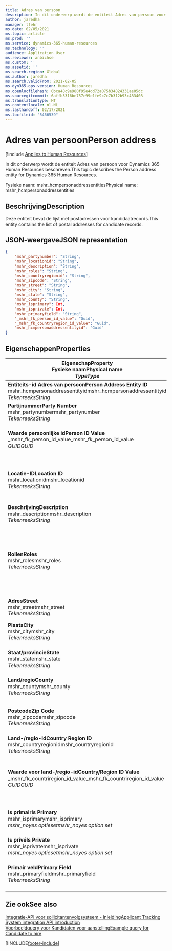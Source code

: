 ```yaml
---
title: Adres van persoon
description: In dit onderwerp wordt de entiteit Adres van persoon voor Dynamics 365 Human Resources beschreven.
author: jaredha
manager: tfehr
ms.date: 02/05/2021
ms.topic: article
ms.prod: ''
ms.service: dynamics-365-human-resources
ms.technology: ''
audience: Application User
ms.reviewer: anbichse
ms.custom: ''
ms.assetid: ''
ms.search.region: Global
ms.author: jaredha
ms.search.validFrom: 2021-02-05
ms.dyn365.ops.version: Human Resources
ms.openlocfilehash: 0bca48c9e980f95e4dd72a075b34824331ae05dc
ms.sourcegitcommit: 6affb3316be757c99e1fe9c7c7b312b93c483408
ms.translationtype: HT
ms.contentlocale: nl-NL
ms.lasthandoff: 02/17/2021
ms.locfileid: "5466539"
---
```

# <a name="person-address"></a><span data-ttu-id="9651c-103">Adres van persoon</span><span class="sxs-lookup"><span data-stu-id="9651c-103">Person address</span></span>

[!include [Applies to Human Resources](../includes/applies-to-hr.md)]

<span data-ttu-id="9651c-104">In dit onderwerp wordt de entiteit Adres van persoon voor Dynamics 365 Human Resources beschreven.</span><span class="sxs-lookup"><span data-stu-id="9651c-104">This topic describes the Person address entity for Dynamics 365 Human Resources.</span></span>

<span data-ttu-id="9651c-105">Fysieke naam: mshr_hcmpersonaddressentities</span><span class="sxs-lookup"><span data-stu-id="9651c-105">Physical name: mshr_hcmpersonaddressentities</span></span>

## <a name="description"></a><span data-ttu-id="9651c-106">Beschrijving</span><span class="sxs-lookup"><span data-stu-id="9651c-106">Description</span></span>

<span data-ttu-id="9651c-107">Deze entiteit bevat de lijst met postadressen voor kandidaatrecords.</span><span class="sxs-lookup"><span data-stu-id="9651c-107">This entity contains the list of postal addresses for candidate records.</span></span>

## <a name="json-representation"></a><span data-ttu-id="9651c-108">JSON-weergave</span><span class="sxs-lookup"><span data-stu-id="9651c-108">JSON representation</span></span>

```json
{
    "mshr_partynumber": "String",
    "mshr_locationid": "String",
    "mshr_description": "String",
    "mshr_roles": "String",
    "mshr_countryregionid": "String",
    "mshr_zipcode": "String",
    "mshr_street": "String",
    "mshr_city": "String",
    "mshr_state": "String",
    "mshr_county": "String",
    "mshr_isprimary": Int,
    "mshr_isprivate": Int,
    "mshr_primaryfield": "String",
    "_mshr_fk_person_id_value": "Guid",
    "_mshr_fk_countryregion_id_value": "Guid",
    "mshr_hcmpersonaddressentityid": "Guid"
}
```

## <a name="properties"></a><span data-ttu-id="9651c-109">Eigenschappen</span><span class="sxs-lookup"><span data-stu-id="9651c-109">Properties</span></span>

| <span data-ttu-id="9651c-110">Eigenschap</span><span class="sxs-lookup"><span data-stu-id="9651c-110">Property</span></span><br><span data-ttu-id="9651c-111">**Fysieke naam**</span><span class="sxs-lookup"><span data-stu-id="9651c-111">**Physical name**</span></span><br><span data-ttu-id="9651c-112">**_Type_**</span><span class="sxs-lookup"><span data-stu-id="9651c-112">**_Type_**</span></span> | <span data-ttu-id="9651c-113">Gebruiken</span><span class="sxs-lookup"><span data-stu-id="9651c-113">Use</span></span> | <span data-ttu-id="9651c-114">Beschrijving</span><span class="sxs-lookup"><span data-stu-id="9651c-114">Description</span></span> |
| --- | --- | --- |
| <span data-ttu-id="9651c-115">**Entiteits-id Adres van persoon**</span><span class="sxs-lookup"><span data-stu-id="9651c-115">**Person Address Entity ID**</span></span><br><span data-ttu-id="9651c-116">mshr_hcmpersonaddressentityid</span><span class="sxs-lookup"><span data-stu-id="9651c-116">mshr_hcmpersonaddressentityid</span></span><br><span data-ttu-id="9651c-117">*Tekenreeks*</span><span class="sxs-lookup"><span data-stu-id="9651c-117">*String*</span></span> | <span data-ttu-id="9651c-118">Alleen-lezen</span><span class="sxs-lookup"><span data-stu-id="9651c-118">Read-only</span></span><br><span data-ttu-id="9651c-119">Vereist</span><span class="sxs-lookup"><span data-stu-id="9651c-119">Required</span></span> | <span data-ttu-id="9651c-120">Door het systeem gegenereerde unieke id voor de entiteitsrecord.</span><span class="sxs-lookup"><span data-stu-id="9651c-120">System-generated unique identifier for the entity record.</span></span> |
| <span data-ttu-id="9651c-121">**Partijnummer**</span><span class="sxs-lookup"><span data-stu-id="9651c-121">**Party Number**</span></span><br><span data-ttu-id="9651c-122">mshr_partynumber</span><span class="sxs-lookup"><span data-stu-id="9651c-122">mshr_partynumber</span></span><br><span data-ttu-id="9651c-123">*Tekenreeks*</span><span class="sxs-lookup"><span data-stu-id="9651c-123">*String*</span></span> | <span data-ttu-id="9651c-124">Lezen/schrijven</span><span class="sxs-lookup"><span data-stu-id="9651c-124">Read/write</span></span><br><span data-ttu-id="9651c-125">Vereist</span><span class="sxs-lookup"><span data-stu-id="9651c-125">Required</span></span> | <span data-ttu-id="9651c-126">De id van de gekoppelde partijrecord (persoon).</span><span class="sxs-lookup"><span data-stu-id="9651c-126">The ID of the associated party (person) record.</span></span> |
| <span data-ttu-id="9651c-127">**Waarde persoonlijke id**</span><span class="sxs-lookup"><span data-stu-id="9651c-127">**Person ID Value**</span></span><br><span data-ttu-id="9651c-128">_mshr_fk_person_id_value</span><span class="sxs-lookup"><span data-stu-id="9651c-128">_mshr_fk_person_id_value</span></span><br><span data-ttu-id="9651c-129">*GUID*</span><span class="sxs-lookup"><span data-stu-id="9651c-129">*GUID*</span></span> | <span data-ttu-id="9651c-130">Alleen-lezen</span><span class="sxs-lookup"><span data-stu-id="9651c-130">Read-only</span></span><br><span data-ttu-id="9651c-131">Vereist</span><span class="sxs-lookup"><span data-stu-id="9651c-131">Required</span></span><br><span data-ttu-id="9651c-132">Refererende sleutel: mshr_dirpersonentityid van mshr_dirpersonentity</span><span class="sxs-lookup"><span data-stu-id="9651c-132">Foreign key: mshr_dirpersonentityid of mshr_dirpersonentity</span></span> | <span data-ttu-id="9651c-133">De door het systeem gegenereerde unieke id voor de entiteitsrecord van de partij (persoon).</span><span class="sxs-lookup"><span data-stu-id="9651c-133">The system-generated identifier of the party (person) entity record.</span></span> |
| <span data-ttu-id="9651c-134">**Locatie-ID**</span><span class="sxs-lookup"><span data-stu-id="9651c-134">**Location ID**</span></span><br><span data-ttu-id="9651c-135">mshr_locationid</span><span class="sxs-lookup"><span data-stu-id="9651c-135">mshr_locationid</span></span><br><span data-ttu-id="9651c-136">*Tekenreeks*</span><span class="sxs-lookup"><span data-stu-id="9651c-136">*String*</span></span> | <span data-ttu-id="9651c-137">Lezen/schrijven</span><span class="sxs-lookup"><span data-stu-id="9651c-137">Read/write</span></span><br><span data-ttu-id="9651c-138">Vereist</span><span class="sxs-lookup"><span data-stu-id="9651c-138">Required</span></span> | <span data-ttu-id="9651c-139">De locatie-id van de adresrecord.</span><span class="sxs-lookup"><span data-stu-id="9651c-139">The location ID of the address record.</span></span> <span data-ttu-id="9651c-140">Stel dit in de entiteit mshr_logisticspostaladdresslocationcdsentity in.</span><span class="sxs-lookup"><span data-stu-id="9651c-140">Set up in mshr_logisticspostaladdresslocationcdsentity entity.</span></span> |
| <span data-ttu-id="9651c-141">**Beschrijving**</span><span class="sxs-lookup"><span data-stu-id="9651c-141">**Description**</span></span><br><span data-ttu-id="9651c-142">mshr_description</span><span class="sxs-lookup"><span data-stu-id="9651c-142">mshr_description</span></span><br><span data-ttu-id="9651c-143">*Tekenreeks*</span><span class="sxs-lookup"><span data-stu-id="9651c-143">*String*</span></span> | <span data-ttu-id="9651c-144">Lezen/schrijven</span><span class="sxs-lookup"><span data-stu-id="9651c-144">Read/write</span></span><br><span data-ttu-id="9651c-145">Vereist</span><span class="sxs-lookup"><span data-stu-id="9651c-145">Required</span></span> | <span data-ttu-id="9651c-146">Een omschrijving van het adres van de kandidaat.</span><span class="sxs-lookup"><span data-stu-id="9651c-146">A description of the candidate’s address.</span></span> |
| <span data-ttu-id="9651c-147">**Rollen**</span><span class="sxs-lookup"><span data-stu-id="9651c-147">**Roles**</span></span><br><span data-ttu-id="9651c-148">mshr_roles</span><span class="sxs-lookup"><span data-stu-id="9651c-148">mshr_roles</span></span><br><span data-ttu-id="9651c-149">*Tekenreeks*</span><span class="sxs-lookup"><span data-stu-id="9651c-149">*String*</span></span> | <span data-ttu-id="9651c-150">Lezen/schrijven</span><span class="sxs-lookup"><span data-stu-id="9651c-150">Read/write</span></span><br><span data-ttu-id="9651c-151">Vereist</span><span class="sxs-lookup"><span data-stu-id="9651c-151">Required</span></span> | <span data-ttu-id="9651c-152">De rollen die voor dit adres zijn toegewezen.</span><span class="sxs-lookup"><span data-stu-id="9651c-152">The roles assigned for this address.</span></span> <span data-ttu-id="9651c-153">Er kunnen meerdere rollen worden toegewezen.</span><span class="sxs-lookup"><span data-stu-id="9651c-153">More than one role can be assigned.</span></span> <span data-ttu-id="9651c-154">De rollen moeten van elkaar worden gescheiden door een puntkomma.</span><span class="sxs-lookup"><span data-stu-id="9651c-154">Each role should be separated by a semicolon.</span></span> <span data-ttu-id="9651c-155">Geldige waarden in de entiteit mshr_logisticslocationroleentity.</span><span class="sxs-lookup"><span data-stu-id="9651c-155">Valid values contained in the mshr_logisticslocationroleentity entity.</span></span> |
| <span data-ttu-id="9651c-156">**Adres**</span><span class="sxs-lookup"><span data-stu-id="9651c-156">**Street**</span></span><br><span data-ttu-id="9651c-157">mshr_street</span><span class="sxs-lookup"><span data-stu-id="9651c-157">mshr_street</span></span><br><span data-ttu-id="9651c-158">*Tekenreeks*</span><span class="sxs-lookup"><span data-stu-id="9651c-158">*String*</span></span> | <span data-ttu-id="9651c-159">Lezen/schrijven</span><span class="sxs-lookup"><span data-stu-id="9651c-159">Read/write</span></span><br><span data-ttu-id="9651c-160">Optioneel</span><span class="sxs-lookup"><span data-stu-id="9651c-160">Optional</span></span> | <span data-ttu-id="9651c-161">Het huisnummer.</span><span class="sxs-lookup"><span data-stu-id="9651c-161">The street number.</span></span> |
| <span data-ttu-id="9651c-162">**Plaats**</span><span class="sxs-lookup"><span data-stu-id="9651c-162">**City**</span></span><br><span data-ttu-id="9651c-163">mshr_city</span><span class="sxs-lookup"><span data-stu-id="9651c-163">mshr_city</span></span><br><span data-ttu-id="9651c-164">*Tekenreeks*</span><span class="sxs-lookup"><span data-stu-id="9651c-164">*String*</span></span> | <span data-ttu-id="9651c-165">Lezen/schrijven</span><span class="sxs-lookup"><span data-stu-id="9651c-165">Read/write</span></span><br><span data-ttu-id="9651c-166">Optioneel</span><span class="sxs-lookup"><span data-stu-id="9651c-166">Optional</span></span> | <span data-ttu-id="9651c-167">De plaats van het adres.</span><span class="sxs-lookup"><span data-stu-id="9651c-167">The city of the address.</span></span> <span data-ttu-id="9651c-168">Stel deze in de entiteit mshr_logisticsaddresscityentity in.</span><span class="sxs-lookup"><span data-stu-id="9651c-168">Set up in mshr_logisticsaddresscityentity entity.</span></span> |
| <span data-ttu-id="9651c-169">**Staat/provincie**</span><span class="sxs-lookup"><span data-stu-id="9651c-169">**State**</span></span><br><span data-ttu-id="9651c-170">mshr_state</span><span class="sxs-lookup"><span data-stu-id="9651c-170">mshr_state</span></span><br><span data-ttu-id="9651c-171">*Tekenreeks*</span><span class="sxs-lookup"><span data-stu-id="9651c-171">*String*</span></span> | <span data-ttu-id="9651c-172">Lezen/schrijven</span><span class="sxs-lookup"><span data-stu-id="9651c-172">Read/write</span></span><br><span data-ttu-id="9651c-173">Optioneel</span><span class="sxs-lookup"><span data-stu-id="9651c-173">Optional</span></span> | <span data-ttu-id="9651c-174">De provincie van het adres.</span><span class="sxs-lookup"><span data-stu-id="9651c-174">The state of the address.</span></span> <span data-ttu-id="9651c-175">Stel deze in de entiteit nmshr_logisticsaddressstateentity in.</span><span class="sxs-lookup"><span data-stu-id="9651c-175">Set up in mshr_logisticsaddressstateentity entity.</span></span> |
| <span data-ttu-id="9651c-176">**Land/regio**</span><span class="sxs-lookup"><span data-stu-id="9651c-176">**County**</span></span><br><span data-ttu-id="9651c-177">mshr_county</span><span class="sxs-lookup"><span data-stu-id="9651c-177">mshr_county</span></span><br><span data-ttu-id="9651c-178">*Tekenreeks*</span><span class="sxs-lookup"><span data-stu-id="9651c-178">*String*</span></span> | <span data-ttu-id="9651c-179">Lezen/schrijven</span><span class="sxs-lookup"><span data-stu-id="9651c-179">Read/write</span></span><br><span data-ttu-id="9651c-180">Optioneel</span><span class="sxs-lookup"><span data-stu-id="9651c-180">Optional</span></span> | <span data-ttu-id="9651c-181">De regio van het adres.</span><span class="sxs-lookup"><span data-stu-id="9651c-181">The county of the address.</span></span> <span data-ttu-id="9651c-182">Stel deze in de entiteit mshr_logisticsaddresscountyentity in.</span><span class="sxs-lookup"><span data-stu-id="9651c-182">Set up in mshr_logisticsaddresscountyentity entity.</span></span> |
| <span data-ttu-id="9651c-183">**Postcode**</span><span class="sxs-lookup"><span data-stu-id="9651c-183">**Zip Code**</span></span><br><span data-ttu-id="9651c-184">mshr_zipcode</span><span class="sxs-lookup"><span data-stu-id="9651c-184">mshr_zipcode</span></span><br><span data-ttu-id="9651c-185">*Tekenreeks*</span><span class="sxs-lookup"><span data-stu-id="9651c-185">*String*</span></span> | <span data-ttu-id="9651c-186">Lezen/schrijven</span><span class="sxs-lookup"><span data-stu-id="9651c-186">Read/write</span></span><br><span data-ttu-id="9651c-187">Optioneel</span><span class="sxs-lookup"><span data-stu-id="9651c-187">Optional</span></span> | <span data-ttu-id="9651c-188">De postcode van het adres.</span><span class="sxs-lookup"><span data-stu-id="9651c-188">The zip/postal code of the address.</span></span> <span data-ttu-id="9651c-189">Stel deze in de entiteit mshr_logisticsaddresspostalcodeentity in.</span><span class="sxs-lookup"><span data-stu-id="9651c-189">Set up in mshr_logisticsaddresspostalcodeentity entity.</span></span> |
| <span data-ttu-id="9651c-190">**Land-/regio-id**</span><span class="sxs-lookup"><span data-stu-id="9651c-190">**Country Region ID**</span></span><br><span data-ttu-id="9651c-191">mshr_countryregionid</span><span class="sxs-lookup"><span data-stu-id="9651c-191">mshr_countryregionid</span></span><br><span data-ttu-id="9651c-192">*Tekenreeks*</span><span class="sxs-lookup"><span data-stu-id="9651c-192">*String*</span></span> | <span data-ttu-id="9651c-193">Lezen/schrijven</span><span class="sxs-lookup"><span data-stu-id="9651c-193">Read/write</span></span><br><span data-ttu-id="9651c-194">Optioneel</span><span class="sxs-lookup"><span data-stu-id="9651c-194">Optional</span></span> | <span data-ttu-id="9651c-195">Het land of de regio van het adres.</span><span class="sxs-lookup"><span data-stu-id="9651c-195">The country or region of the address.</span></span> |
| <span data-ttu-id="9651c-196">**Waarde voor land-/regio-id**</span><span class="sxs-lookup"><span data-stu-id="9651c-196">**Country/Region ID Value**</span></span><br><span data-ttu-id="9651c-197">_mshr_fk_countriregion_id_value</span><span class="sxs-lookup"><span data-stu-id="9651c-197">_mshr_fk_countriregion_id_value</span></span><br><span data-ttu-id="9651c-198">*GUID*</span><span class="sxs-lookup"><span data-stu-id="9651c-198">*GUID*</span></span> | <span data-ttu-id="9651c-199">Alleen-lezen</span><span class="sxs-lookup"><span data-stu-id="9651c-199">Read-only</span></span><br><span data-ttu-id="9651c-200">Optioneel</span><span class="sxs-lookup"><span data-stu-id="9651c-200">Optional</span></span><br><span data-ttu-id="9651c-201">Refererende sleutel: mshr_logisticaddresscountryregionentityid van mshr_logisticsaddresscountryregionentity</span><span class="sxs-lookup"><span data-stu-id="9651c-201">Foreign key: mshr_logisticaddresscountryregionentityid of mshr_logisticsaddresscountryregionentity</span></span> | <span data-ttu-id="9651c-202">Door het systeem gegenereerde unieke id van het land of de regio van het adres.</span><span class="sxs-lookup"><span data-stu-id="9651c-202">System-generated unique identifier of the country/region of the address.</span></span> |
| <span data-ttu-id="9651c-203">**Is primair**</span><span class="sxs-lookup"><span data-stu-id="9651c-203">**Is Primary**</span></span><br><span data-ttu-id="9651c-204">mshr_isprimary</span><span class="sxs-lookup"><span data-stu-id="9651c-204">mshr_isprimary</span></span><br><span data-ttu-id="9651c-205">*mshr_noyes optieset*</span><span class="sxs-lookup"><span data-stu-id="9651c-205">*mshr_noyes option set*</span></span> | <span data-ttu-id="9651c-206">Lezen/schrijven</span><span class="sxs-lookup"><span data-stu-id="9651c-206">Read/write</span></span><br><span data-ttu-id="9651c-207">Vereist</span><span class="sxs-lookup"><span data-stu-id="9651c-207">Required</span></span> | <span data-ttu-id="9651c-208">Identificeert of dit adres het primaire adres is voor de persoon met de gedefinieerde rol.</span><span class="sxs-lookup"><span data-stu-id="9651c-208">Identifies whether this address is the primary address for the person of the defined role.</span></span> |
| <span data-ttu-id="9651c-209">**Is privé**</span><span class="sxs-lookup"><span data-stu-id="9651c-209">**Is Private**</span></span><br><span data-ttu-id="9651c-210">mshr_isprivate</span><span class="sxs-lookup"><span data-stu-id="9651c-210">mshr_isprivate</span></span><br><span data-ttu-id="9651c-211">*mshr_noyes optieset*</span><span class="sxs-lookup"><span data-stu-id="9651c-211">*mshr_noyes option set*</span></span> | <span data-ttu-id="9651c-212">Lezen/schrijven</span><span class="sxs-lookup"><span data-stu-id="9651c-212">Read/write</span></span><br><span data-ttu-id="9651c-213">Vereist</span><span class="sxs-lookup"><span data-stu-id="9651c-213">Required</span></span> | <span data-ttu-id="9651c-214">Geeft aan of dit adres een privéadres voor de persoon is.</span><span class="sxs-lookup"><span data-stu-id="9651c-214">Identifies whether this address is a private address for the person.</span></span> |
| <span data-ttu-id="9651c-215">**Primair veld**</span><span class="sxs-lookup"><span data-stu-id="9651c-215">**Primary Field**</span></span><br><span data-ttu-id="9651c-216">mshr_primaryfield</span><span class="sxs-lookup"><span data-stu-id="9651c-216">mshr_primaryfield</span></span><br><span data-ttu-id="9651c-217">*Tekenreeks*</span><span class="sxs-lookup"><span data-stu-id="9651c-217">*String*</span></span> | <span data-ttu-id="9651c-218">Alleen-lezen</span><span class="sxs-lookup"><span data-stu-id="9651c-218">Read-only</span></span><br><span data-ttu-id="9651c-219">Vereist</span><span class="sxs-lookup"><span data-stu-id="9651c-219">Required</span></span> | <span data-ttu-id="9651c-220">Veld dat wordt gebruikt als een primaire id van de entiteitsrecord.</span><span class="sxs-lookup"><span data-stu-id="9651c-220">Field used as a primary identifier of the entity record.</span></span> <span data-ttu-id="9651c-221">Combinatie van partijnummer en locatie-id.</span><span class="sxs-lookup"><span data-stu-id="9651c-221">Combination of party number and location ID.</span></span> |

## <a name="see-also"></a><span data-ttu-id="9651c-222">Zie ook</span><span class="sxs-lookup"><span data-stu-id="9651c-222">See also</span></span>

[<span data-ttu-id="9651c-223">Integratie-API voor sollicitantenvolgsysteem - Inleiding</span><span class="sxs-lookup"><span data-stu-id="9651c-223">Applicant Tracking System integration API introduction</span></span>](hr-admin-integration-ats-api-introduction.md)<br>
[<span data-ttu-id="9651c-224">Voorbeeldquery voor Kandidaten voor aanstelling</span><span class="sxs-lookup"><span data-stu-id="9651c-224">Example query for Candidate to hire</span></span>](hr-admin-integration-ats-api-candidate-to-hire-example-query.md)



[!INCLUDE[footer-include](../includes/footer-banner.md)]